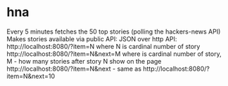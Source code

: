 # hna
Every 5 minutes fetches the 50 top stories (polling the hackers-news API)  Makes stories available via public API: JSON over http  API:      http://localhost:8080/?item=N where N is cardinal number of story     http://localhost:8080/?item=N&amp;next=M where is cardinal number of story, M - how many stories after story N show on the page     http://localhost:8080/?item=N&amp;next - same as http://localhost:8080/?item=N&amp;next=10
